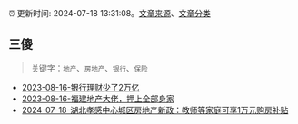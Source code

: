 :alarm_clock: 更新时间: 2024-07-18 13:31:08。[文章来源](/README.md)、[文章分类](/TAGS.md)

## 三傻


> 关键字：`地产`、`房地产`、`银行`、`保险`



- [2023-08-16-银行理财少了2万亿](https://www.aicaijing.com.cn/article/18565) 
- [2023-08-16-福建地产大佬，押上全部身家](https://www.aicaijing.com.cn/article/18567) 
- [2024-07-18-湖北孝感中心城区房地产新政：教师等家庭可享1万元购房补贴](https://www.cls.cn/detail/1737238) 
